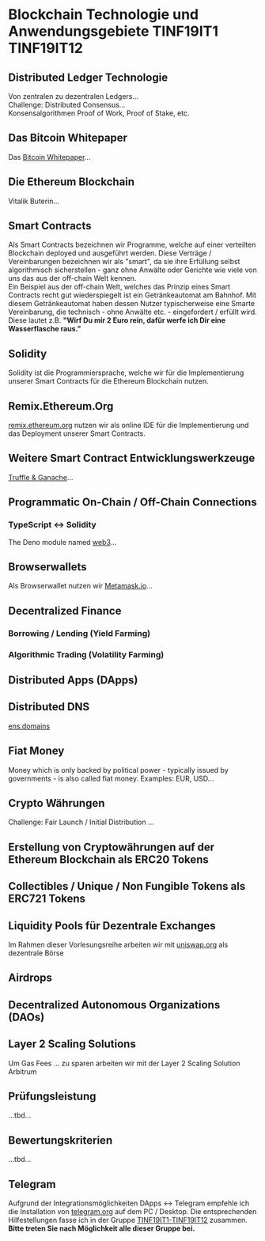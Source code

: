 # Blockchain Technologie und Anwendungsgebiete TINF19IT1 TINF19IT12

## Distributed Ledger Technologie
Von zentralen zu dezentralen Ledgers...  
Challenge: Distributed Consensus...  
Konsensalgorithmen Proof of Work, Proof of Stake, etc. 

## Das Bitcoin Whitepaper
Das [Bitcoin Whitepaper](https://bitcoin.org/bitcoin.pdf)...

## Die Ethereum Blockchain
Vitalik Buterin... 

## Smart Contracts
Als Smart Contracts bezeichnen wir Programme, welche auf einer verteilten Blockchain deployed und ausgeführt werden. Diese Verträge / Vereinbarungen bezeichnen wir als "smart", da sie ihre Erfüllung selbst algorithmisch sicherstellen - ganz ohne Anwälte oder Gerichte wie viele von uns das aus der off-chain Welt kennen.  
Ein Beispiel aus der off-chain Welt, welches das Prinzip eines Smart Contracts recht gut wiederspiegelt ist ein Getränkeautomat am Bahnhof. Mit diesem Getränkeautomat haben dessen Nutzer typischerweise eine Smarte Vereinbarung, die technisch - ohne Anwälte etc. - eingefordert / erfüllt wird. Diese lautet z.B. 
**"Wirf Du mir 2 Euro rein, dafür werfe ich Dir eine Wasserflasche raus."** 

## Solidity
Solidity ist die Programmiersprache, welche wir für die Implementierung unserer Smart Contracts für die Ethereum Blockchain nutzen.

## Remix.Ethereum.Org
[remix.ethereum.org](https://remix.ethereum.org) nutzen wir als online IDE für die Implementierung und das Deployment unserer Smart Contracts.

## Weitere Smart Contract Entwicklungswerkzeuge
[Truffle & Ganache](https://trufflesuite.com/index.html)...    

## Programmatic On-Chain / Off-Chain Connections
### TypeScript <-> Solidity
The Deno module named [web3](https://deno.land/x/web3)... 

## Browserwallets
Als Browserwallet nutzen wir [Metamask.io](https://metamask.io)... 

## Decentralized Finance

### Borrowing / Lending (Yield Farming)

### Algorithmic Trading (Volatility Farming)

## Distributed Apps (DApps)

## Distributed DNS
[ens.domains](https://ens.domains)

## Fiat Money
Money which is only backed by political power - typically issued by governments - is also called fiat money. Examples: EUR, USD... 

## Crypto Währungen
Challenge: Fair Launch / Initial Distribution ...

## Erstellung von Cryptowährungen auf der Ethereum Blockchain als ERC20 Tokens

## Collectibles / Unique / Non Fungible Tokens als ERC721 Tokens

## Liquidity Pools für Dezentrale Exchanges
Im Rahmen dieser Vorlesungsreihe arbeiten wir mit [uniswap.org](https://uniswap.org) als dezentrale Börse

## Airdrops

## Decentralized Autonomous Organizations (DAOs)

## Layer 2 Scaling Solutions
Um Gas Fees ... zu sparen arbeiten wir mit der Layer 2 Scaling Solution Arbitrum

## Prüfungsleistung
...tbd... 

## Bewertungskriterien
...tbd...

## Telegram
Aufgrund der Integrationsmöglichkeiten DApps <-> Telegram empfehle ich die Installation von [telegram.org](https://telegram.org) auf dem PC / Desktop. Die entsprechenden Hilfestellungen fasse ich in der Gruppe [TINF19IT1-TINF19IT12](https://t.me/+Axh5QvZbz2w3NzEy) zusammen. **Bitte treten Sie nach Möglichkeit alle dieser Gruppe bei.**   

